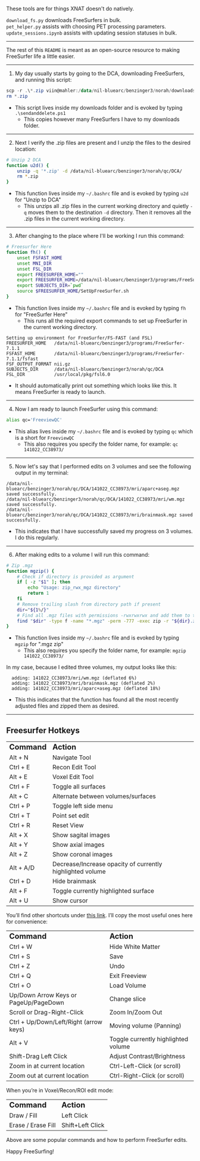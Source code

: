 These tools are for things XNAT doesn't do natively. 

`download_fs.py` downloads FreeSurfers in bulk.  
`pet_helper.py` assists with choosing PET processing parameters.  
`update_sessions.ipynb` assists with updating session statuses in bulk.  

---

The rest of this `README` is meant as an open-source resource to making FreeSurfer life a little easier.

---


1. My day usually starts by going to the DCA, downloading FreeSurfers, and running this script:

```powershell
scp -r .\*.zip viin@mahler:/data/nil-bluearc/benzinger3/norah/downloads
rm *.zip
```
* This script lives inside my downloads folder and is evoked by typing `.\sendanddelete.ps1`
	* This copies however many FreeSurfers I have to my downloads folder.

---

2. Next I verify the .zip files are present and I unzip the files to the desired location:

```bash
# Unzip 2 DCA
function u2d() {
    unzip -q '*.zip' -d /data/nil-bluearc/benzinger3/norah/qc/DCA/
    rm *.zip
}
```

* This function lives inside my `~/.bashrc` file and is evoked by typing `u2d` for "Unzip to DCA"
	* This unzips all .zip files in the current working directory and quietly `-q` moves them to the destination `-d` directory. Then it removes all the .zip files in the current working directory.

---

3. After changing to the place where I'll be working I run this command:

```bash
# Freesurfer Here
function fh() {
    unset FSFAST_HOME
    unset MNI_DIR
    unset FSL_DIR
    export FREESURFER_HOME=""
    export FREESURFER_HOME=/data/nil-bluearc/benzinger3/programs/FreeSurfer-7.1.1
    export SUBJECTS_DIR=`pwd`
    source $FREESURFER_HOME/SetUpFreeSurfer.sh
}
```

* This function lives inside my `~/.bashrc` file and is evoked by typing `fh` for "FreeSurfer Here"
	* This runs all the required export commands to set up FreeSurfer in the current working directory. 

```freesurfer-linux-centos7_x86_64-7.1.1-20200723-8b40551
Setting up environment for FreeSurfer/FS-FAST (and FSL)
FREESURFER_HOME   /data/nil-bluearc/benzinger3/programs/FreeSurfer-7.1.1
FSFAST_HOME       /data/nil-bluearc/benzinger3/programs/FreeSurfer-7.1.1/fsfast
FSF_OUTPUT_FORMAT nii.gz
SUBJECTS_DIR      /data/nil-bluearc/benzinger3/norah/qc/DCA
FSL_DIR           /usr/local/pkg/fsl6.0
```

* It should automatically print out something which looks like this. It means FreeSurfer is ready to launch.

---

4. Now I am ready to launch FreeSurfer using this command:

```bash
alias qc='FreeviewQC'
```

* This alias  lives inside my `~/.bashrc` file and is evoked by typing `qc` which is a short for `FreeviewQC`
	* This also requires you specify the folder name, for example: `qc 141022_CC38973/
`
---

5. Now let's say that I performed edits on 3 volumes and see the following output in my terminal:

```
/data/nil-bluearc/benzinger3/norah/qc/DCA/141022_CC38973/mri/aparc+aseg.mgz saved successfully.
/data/nil-bluearc/benzinger3/norah/qc/DCA/141022_CC38973/mri/wm.mgz saved successfully.
/data/nil-bluearc/benzinger3/norah/qc/DCA/141022_CC38973/mri/brainmask.mgz saved successfully.
```

* This indicates that I have successfully saved my progress on 3 volumes. I do this regularly.

---

6. After making edits to a volume I will run this command:

```bash
# Zip .mgz 
function mgzip() {
    # Check if directory is provided as argument
    if [ -z "$1" ]; then
        echo "Usage: zip_rwx_mgz directory"
        return 1
    fi
    # Remove trailing slash from directory path if present
    dir="${1%/}"
    # Find all .mgz files with permissions -rwxrwxrwx and add them to the zip file
    find "$dir" -type f -name "*.mgz" -perm -777 -exec zip -r "${dir}.zip" {} +
}
```

* This function lives inside my `~/.bashrc` file and is evoked by typing `mgzip` for ".mgz zip"
	* This also requires you specify the folder name, for example: `mgzip 141022_CC38973/`

In my case, because I edited three volumes, my output looks like this:

```
  adding: 141022_CC38973/mri/wm.mgz (deflated 6%)
  adding: 141022_CC38973/mri/brainmask.mgz (deflated 2%)
  adding: 141022_CC38973/mri/aparc+aseg.mgz (deflated 18%)
```

* This this indicates that the function has found all the most recently adjusted files and zipped them as desired.

---


## Freesurfer Hotkeys


<table border="0">
 <tr>
    <td><b style="font-size:20px">Command</b></td>
    <td><b style="font-size:20px">Action</b></td>
 </tr>
 <tr>
    <td>Alt + N</td> 
    <td>Navigate Tool</td> 
 </tr>
 <tr>
    <td>Ctrl + E</td> 
    <td>Recon Edit Tool</td> 
 </tr>
 <tr>
    <td>Alt + E</td> 
    <td>Voxel Edit Tool</td>
 </tr>
 <tr>
    <td>Ctrl + F</td> 
    <td>Toggle all surfaces</td>
 </tr>
 <tr>
    <td>Alt + C</td> 
    <td>Alternate between volumes/surfaces</td> 
 </tr>
 <tr>
    <td>Ctrl + P</td> 
    <td>Toggle left side menu</td> 
 </tr>
 <tr>
    <td>Ctrl + T</td> 
    <td>Point set edit</td> 
 </tr>
 <tr>
    <td>Ctrl + R</td> 
    <td>Reset View</td> 
 </tr>
 <tr>
    <td>Alt + X</td> 
    <td>Show sagital images</td> 
 </tr>
 <tr>
    <td>Alt + Y</td> 
    <td>Show axial images</td> 
 </tr>
 <tr>
    <td>Alt + Z</td> 
    <td>Show coronal images</td> 
 </tr>
 <tr>
    <td>Alt + A/D</td> 
    <td>Decrease/Increase opacity of currently highlighted volume</td> 
 </tr>
 <tr>
    <td>Ctrl + D</td> 
    <td>Hide brainmask</td> 
 </tr>
 <tr>
    <td>Alt + F</td> 
    <td>Toggle currently highlighted surface</td> 
 </tr>
 <tr>
    <td>Alt + U</td> 
    <td>Show cursor</td> 
 </tr>
</table>

You’ll find other shortcuts under [this link](https://surfer.nmr.mgh.harvard.edu/fswiki/FreeviewGuide/FreeviewReference/FreeviewKeyboardShortcuts). I’ll copy the most useful ones here for convenience:


<table border="0">
 <tr>
    <td><b style="font-size:20px">Command</b></td>
    <td><b style="font-size:20px">Action</b></td>
 </tr>
 <tr>
     <td>Ctrl + W</td>
     <td>Hide White Matter</td>
 </tr>
 <tr>
     <td>Ctrl + S</td>
     <td>Save</td>
 </tr>
 <tr>
     <td>Ctrl + Z</td>
     <td>Undo</td>
 </tr>
 <tr>
     <td>Ctrl + Q</td>
     <td>Exit Freeview</td>
 </tr>
 <tr>
     <td>Ctrl + O</td>
     <td>Load Volume</td>
 </tr>
 <tr>
     <td>Up/Down Arrow Keys or PageUp/PageDown</td>
     <td>Change slice</td>
 </tr>
 <tr>
     <td>Scroll or Drag-Right-Click</td>
     <td>Zoom In/Zoom Out</td>
 </tr>
 <tr>
     <td>Ctrl + Up/Down/Left/Right (arrow keys)</td>
     <td>Moving volume (Panning)</td>
 </tr>
 <tr>
     <td>Alt + V</td>
     <td>Toggle currently highlighted volume</td>
 </tr>
 <tr>
     <td>Shift-Drag Left Click</td>
     <td>Adjust Contrast/Brightness</td>
 </tr>
 <tr>
     <td>Zoom in at current location</td>
     <td>Ctrl-Left-Click (or scroll)</td>
 </tr>
 <tr>
     <td>Zoom out at current location</td>
     <td>Ctrl-Right-Click (or scroll)</td>
 </tr>
</table>

When you’re in Voxel/Recon/ROI edit mode:

<table border="0">
 <tr>
    <td><b style="font-size:20px">Command</b></td>
    <td><b style="font-size:20px">Action</b></td>
 </tr>
 <tr>
    <td>Draw / Fill</td>
    <td>Left Click</td>
 </tr>
  <tr>
    <td>Erase / Erase Fill</td>
    <td>Shift+Left Click</td>
 </tr>
</table>

Above are some popular commands and how to perform FreeSurfer edits. 

Happy FreeSurfing!
